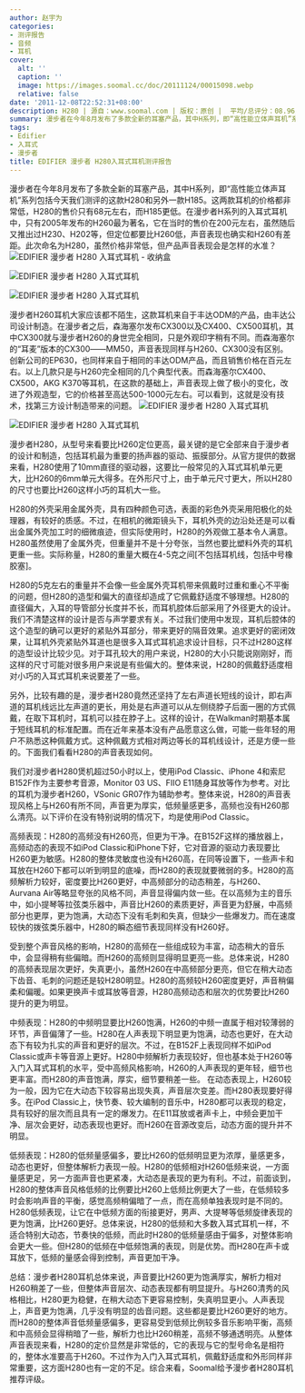 ```yaml
---
author: 赵宇为
categories:
- 测评报告
- 音频
- 耳机
cover:
  alt: ''
  caption: ''
  image: https://images.soomal.cc/doc/20111124/00015098.webp
  relative: false
date: '2011-12-08T22:52:31+08:00'
description: H280 | 源自：www.soomal.com | 版权：原创 |  平均/总评分：08.96/224
summary: 漫步者在今年8月发布了多款全新的耳塞产品，其中H系列，即“高性能立体声耳机”系列包括今天我们测评的这款H280和另外一款H185。这两款耳机的价格都非常低，H280的售价只有68元左右，而H185更低。在漫步者H系列的入耳式耳机中，只有2005年发布的H260最为著名，它在当时的售价在200元左右，此次命名为H280，虽然价格非常低，但产品声音表现……
tags:
- Edifier
- 入耳式
- 漫步者
title: EDIFIER 漫步者 H280入耳式耳机测评报告
---
```


漫步者在今年8月发布了多款全新的耳塞产品，其中H系列，即“高性能立体声耳机”系列包括今天我们测评的这款H280和另外一款H185。这两款耳机的价格都非常低，H280的售价只有68元左右，而H185更低。在漫步者H系列的入耳式耳机中，只有2005年发布的H260最为著名，它在当时的售价在200元左右，虽然随后又推出过H230、H202等，但定位都要比H260低，声音表现也确实和H260有差距。此次命名为H280，虽然价格非常低，但产品声音表现会是怎样的水准？
![EDIFIER 漫步者 H280 入耳式耳机 - 收纳盒](https://images.soomal.cc/doc/20111124/00015092.webp)




![EDIFIER 漫步者 H280 入耳式耳机](https://images.soomal.cc/doc/20111124/00015093.webp)




![EDIFIER 漫步者 H280 入耳式耳机](https://images.soomal.cc/doc/20111124/00015094.webp)




漫步者H260耳机大家应该都不陌生，这款耳机来自于丰达ODM的产品，由丰达公司设计制造。在漫步者之后，森海塞尔发布CX300以及CX400、CX500耳机，其中CX300就与漫步者H260的身世完全相同，只是外观印字稍有不同。而森海塞尔的“耳麦”版本的CX300――MM50，声音表现同样与H260、CX300没有区别。创新公司的EP630，也同样来自于相同的丰达ODM产品，而且销售价格在百元左右。以上几款只是与H260完全相同的几个典型代表。而森海塞尔CX400、CX500，AKG K370等耳机，在这款的基础上，声音表现上做了极小的变化，改进了外观造型，它的价格甚至高达500-1000元左右。可以看到，这就是没有技术，找第三方设计制造带来的问题。
![EDIFIER 漫步者 H280 入耳式耳机](https://images.soomal.cc/doc/20111124/00015094.webp)




![EDIFIER 漫步者 H280 入耳式耳机](https://images.soomal.cc/doc/20111124/00015097.webp)




漫步者H280，从型号来看要比H260定位更高，最关键的是它全部来自于漫步者的设计和制造，包括耳机最为重要的扬声器的驱动、振膜部分。从官方提供的数据来看，H280使用了10mm直径的驱动器，这要比一般常见的入耳式耳机单元更大，比H260的6mm单元大得多。在外形尺寸上，由于单元尺寸更大，所以H280的尺寸也要比H260这样小巧的耳机大一些。

H280的外壳采用金属外壳，具有四种颜色可选，表面的彩色外壳采用阳极化的处理器，有较好的质感。不过，在相机的微距镜头下，耳机外壳的边沿处还是可以看出金属外壳加工时的细微痕迹，但实际使用时，H280的外观做工基本令人满意。H280虽然使用了金属外壳，但重量并不是十分夸张，当然也要比塑料外壳的耳机更重一些。实际称量，H280的重量大概在4-5克之间[不包括耳机线，包括中号橡胶塞]。

H280的5克左右的重量并不会像一些金属外壳耳机带来佩戴时过重和重心不平衡的问题，但H280的造型和偏大的直径却造成了它佩戴舒适度不够理想。H280的直径偏大，入耳的导管部分长度并不长，而耳机腔体后部采用了外径更大的设计。我们不清楚这样的设计是否与声学要求有关。不过我们使用中发现，耳机后腔体的这个造型的确可以更好的紧贴外耳部分，带来更好的隔音效果。追求更好的密闭效果，让耳机外壳紧贴外耳道也是很多入耳式耳机追求设计目标，只不过H280这样的造型设计比较少见。对于耳孔较大的用户来说，H280的大小只能说刚刚好，而这样的尺寸可能对很多用户来说是有些偏大的。整体来说，H280的佩戴舒适度相对小巧的入耳式耳机来说要差了一些。

另外，比较有趣的是，漫步者H280竟然还坚持了左右声道长短线的设计，即右声道的耳机线远比左声道的更长，用处是右声道可以从左侧绕脖子后面一圈的方式佩戴，在取下耳机时，耳机可以挂在脖子上。这样的设计，在Walkman时期基本属于短线耳机的标准配置。而在近年来基本没有产品愿意这么做，可能一些年轻的用户不熟悉这种佩戴方式。这种佩戴方式相对两边等长的耳机线设计，还是方便一些的。下面我们看看H280的声音表现如何。

我们对漫步者H280煲机超过50小时以上，使用iPod Classic、iPhone 4和索尼B152F作为主要参考音源，Monitor 03 US、FIIO E11随身耳放等作为参考。对比的耳机为漫步者H260，VSonic GR07作为辅助参考。整体来说，H280的声音表现风格上与H260有所不同，声音更为厚实，低频量感更多，高频也没有H260那么清亮。以下评价在没有特别说明的情况下，均是使用iPod Classic。

高频表现：H280的高频没有H260亮，但更为干净。在B152F这样的播放器上，高频动态的表现不如iPod Classic和iPhone下好，它对音源的驱动力表现要比H260更为敏感。H280的整体灵敏度也没有H260高，在同等设置下，一些声卡和耳放在H260下都可以听到明显的底噪，而H280的表现就要微弱的多。H280的高频解析力较好，密度要比H260更好，中高频部分的动态稍差，与H260、Aurvana Air等略显夸张的风格不同，声音显得偏内敛一些。在以高频为主的音乐中，如小提琴等拉弦类乐器中，声音比H260的素质更好，声音更为舒展，中高频部分也更厚，更为饱满，大动态下没有毛刺和失真，但缺少一些爆发力。而在速度较快的拨弦类乐器中，H280的瞬态细节表现同样没有H260好。

受到整个声音风格的影响，H280的高频在一些组成较为丰富，动态稍大的音乐中，会显得稍有些偏暗。而H260的高频则显得明显更亮一些。总体来说，H280的高频表现层次更好，失真更小，虽然H260在中高频部分更亮，但它在稍大动态下齿音、毛刺的问题还是较H280明显。H280的高频较H260密度更好，声音稍偏柔和偏暖。如果更换声卡或耳放等音源，H280高频动态和层次的优势要比H260提升的更为明显。

中频表现：H280的中频明显要比H260饱满，H260的中频一直属于相对较薄弱的环节，声音偏薄了一些。H280在人声表现下明显更为饱满，动态也更好，在大动态下有较为扎实的声音和更好的层次。不过，在B152F上表现同样不如iPod Classic或声卡等音源上更好。H280中频解析力表现较好，但也基本处于H260等入门入耳式耳机的水平，受中高频风格影响，H260的人声表现的更年轻，细节也更丰富。而H280的声音饱满，厚实，细节要稍差一些。
在动态表现上，H260较为一般，因为它在大动态下较容易出现失真，声音层次变差。而H280表现要好得多。在iPod Classic上，快节奏、较大编制的音乐中，H280都可以表现的稳定，具有较好的层次而且具有一定的爆发力。在E11耳放或者声卡上，中频会更加干净、层次会更好，动态表现也更好。而H260在音源改变后，动态方面的提升并不明显。

低频表现：H280的低频量感偏多，要比H260的低频明显更为浓厚，量感更多，动态也更好，但整体解析力表现一般。H280的低频相对H260低频来说，一方面量感更足，另一方面声音也更紧凑，大动态是表现的更为有利。不过，前面谈到，H280的整体声音风格低频的比例要比H260上低频比例更大了一些，在低频较多时会影响声音的平衡，感觉高频稍偏暗了一点，而在高频单独表现时是不同的。H280低频表现，让它在中低频方面的衔接更好，男声、大提琴等低频旋律表现的更为饱满，比H260更好。总体来说，H280的低频和大多数入耳式耳机一样，不适合特别大动态，节奏快的低频，而此时H280的低频量感由于偏多，对整体影响会更大一些。但H280的低频在中低频饱满的表现，则是优势。而H280在声卡或耳放下，低频的量感会得到控制，声音更加干净。

总结：漫步者H280耳机总体来说，声音要比H260更为饱满厚实，解析力相对H260稍差了一些，但整体声音层次、动态表现都有明显提升。与H260清秀的风格相比，H280更为稳健，在稍大动态下更容易控制，失真明显更小。人声表现上，声音更为饱满，几乎没有明显的齿音问题。这些都是要比H260更好的地方。而H280的整体声音低频量感偏多，更容易受到低频比例较多音乐影响平衡，高频和中高频会显得稍暗了一些，解析力也比H260稍差，高频不够通透明亮。从整体声音表现来看，H280的定价显然是非常低的，它的表现与它的型号命名是相符的，整体水准要高于H260。不过作为入门入耳式耳机，佩戴舒适度和外形同样非常重要，这方面H280也有一定的不足。综合来看，Soomal给予漫步者H280耳机推荐评级。